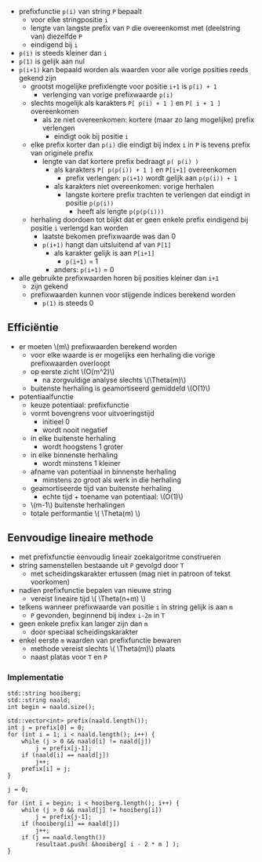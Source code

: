
* prefixfunctie `p(i)` van string `P` bepaalt 
    * voor elke stringpositie `i`
    * lengte van langste prefix van `P` die overeenkomst met (deelstring van) diezelfde `P`
    * eindigend bij `i`
* `p(i)` is steeds kleiner dan `i`
* `p(1)` is gelijk aan nul
* `p(i+1)` kan bepaald worden als waarden voor alle vorige posities reeds gekend zijn
    * grootst mogelijke prefixlengte voor positie `i+1` is `p(i) + 1`
        * verlenging van vorige prefixwaarde `p(i)`
    * slechts mogelijk als karakters `P[ p(i) + 1 ]` en `P[ i + 1 ]` overeenkomen
        * als ze niet overeenkomen: kortere (maar zo lang mogelijke) prefix verlengen
            * eindigt ook bij positie `i`
    * elke prefix korter dan `p(i)` die eindigt bij index `i` in `P` is tevens prefix van originele prefix
        * lengte van dat kortere prefix bedraagt `p( p(i) )`
            * als karakters `P[ p(p(i)) + 1 ]` en `P[i+1]` overeenkomen
                * prefix verlengen: `p(i+1)` wordt gelijk aan `p(p(i)) + 1`
            * als karakters niet overeenkomen: vorige herhalen
                * langste kortere prefix trachten te  verlengen dat eindigt in positie `p(p(i))`
                    * heeft als lengte `p(p(p(i)))`
    * herhaling doordoen tot blijkt dat er geen enkele prefix eindigend bij positie `i` verlengd kan worden
        * laatste bekomen prefixwaarde was dan 0
        * `p(i+1)` hangt dan uitsluitend af van `P[1]`
            * als karakter gelijk is aan `P[i+1]`
                * `p(i+1)` = 1
            * anders: `p(i+1)` = 0
* alle gebruikte prefixwaarden horen bij posities kleiner dan `i+1`
    * zijn gekend 
    * prefixwaarden kunnen voor stijgende indices berekend worden
        * `p(1)` is steeds 0

## Efficiëntie

* er moeten \\(m\\) prefixwaarden berekend worden
    * voor elke waarde is er mogelijks een herhaling die vorige prefixwaarden overloopt
    * op eerste zicht \\(O(m^2)\\)
        * na zorgvuldige analyse slechts \\(\Theta(m)\\)
    * buitenste herhaling is geamortiseerd gemiddeld \\(O(1)\\)
* potentiaalfunctie
    * keuze potentiaal: prefixfunctie
    * vormt bovengrens voor uitvoeringstijd
        * initieel 0
        * wordt nooit negatief
    * in elke buitenste herhaling
        * wordt hoogstens 1 groter
    * in elke binnenste herhaling
        * wordt minstens 1 kleiner
    * afname van potentiaal in binnenste herhaling
        * minstens zo groot als werk in die herhaling
    * geamortiseerde tijd van buitenste herhaling
        * echte tijd + toename van potentiaal: \\(O(1)\\)
    * \\(m-1\\) buitenste herhalingen
    * totale performantie \\( \Theta(m) \\)

## Eenvoudige lineaire methode

* met prefixfunctie eenvoudig lineair zoekalgoritme construeren
* string samenstellen bestaande uit `P` gevolgd door `T`
    * met scheidingskarakter ertussen (mag niet in patroon of tekst voorkomen)
* nadien prefixfunctie bepalen van nieuwe string
    * vereist lineaire tijd \\( \Theta(n+m) \\)
* telkens wanneer prefixwaarde van positie `i` in string gelijk is aan `m`
    * `P` gevonden, beginnend bij index `i-2m` in `T`
* geen enkele prefix kan langer zijn dan `m`
    * door speciaal scheidingskarakter
* enkel eerste `m` waarden van prefixfunctie bewaren
    * methode vereist slechts \\( \Theta(m)\\) plaats
    * naast platas voor `T` en `P`

### Implementatie

```
std::string hooiberg;
std::string naald;
int begin = naald.size();

std::vector<int> prefix(naald.length());
int j = prefix[0] = 0;
for (int i = 1; i < naald.length(); i++) {
    while (j > 0 && naald[i] != naald[j])
        j = prefix[j-1];
    if (naald[i] == naald[j])
        j++;
    prefix[i] = j;
}

j = 0;

for (int i = begin; i < hooiberg.length(); i++) {
    while (j > 0 && naald[j] != hooiberg[i])
        j = prefix[j-1];
    if (hooiberg[i] == naald[j])
        j++;
    if (j == naald.length())
        resultaat.push( &hooiberg[ i - 2 * m ] );
}
```


